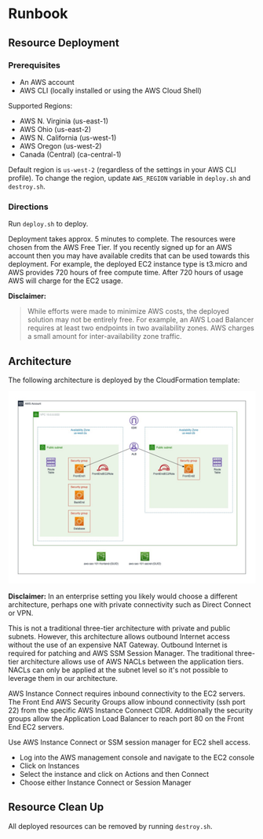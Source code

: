 # Runbook

## Resource Deployment

### Prerequisites

- An AWS account
- AWS CLI (locally installed or using the AWS Cloud Shell)

Supported Regions:

- AWS N. Virginia (us-east-1)
- AWS Ohio (us-east-2)
- AWS N. California (us-west-1)
- AWS Oregon (us-west-2)
- Canada (Central) (ca-central-1)

Default region is `us-west-2` (regardless of the settings in your AWS CLI profile). To change the region, update `AWS_REGION` variable in `deploy.sh` and `destroy.sh`.

### Directions

Run `deploy.sh` to deploy.

Deployment takes approx. 5 minutes to complete. The resources were chosen from the AWS Free Tier. If you recently signed up for an AWS account then you may have available credits that can be used towards this deployment. For example, the deployed EC2 instance type is t3.micro and AWS provides 720 hours of free compute time. After 720 hours of usage AWS will charge for the EC2 usage.

**Disclaimer:**
> While efforts were made to minimize AWS costs, the deployed solution may not be entirely free. For example, an AWS Load Balancer requires at least two endpoints in two availability zones. AWS charges a small amount for inter-availability zone traffic.

## Architecture

The following architecture is deployed by the CloudFormation template:

![AWS Architecture Diagram](architecture.jpg "AWS Architecture")

**Disclaimer:**
In an enterprise setting you likely would choose a different architecture, perhaps one with private connectivity such as Direct Connect or VPN.

This is not a traditional three-tier architecture with private and public subnets. However, this architecture allows outbound Internet access without the use of an expensive NAT Gateway. Outbound Internet is required for patching and AWS SSM Session Manager. The traditional three-tier architecture allows use of AWS NACLs between the application tiers. NACLs can only be applied at the subnet level so it's not possible to leverage them in our architecture.

AWS Instance Connect requires inbound connectivity to the EC2 servers. The Front End AWS Security Groups allow inbound connectivity (ssh port 22) from the specific AWS Instance Connect CIDR. Additionally the security groups allow the Application Load Balancer to reach port 80 on the Front End EC2 servers.

Use AWS Instance Connect or SSM session manager for EC2 shell access.

- Log into the AWS management console and navigate to the EC2 console
- Click on Instances
- Select the instance and click on Actions and then Connect
- Choose either Instance Connect or Session Manager

## Resource Clean Up

All deployed resources can be removed by running `destroy.sh`.
